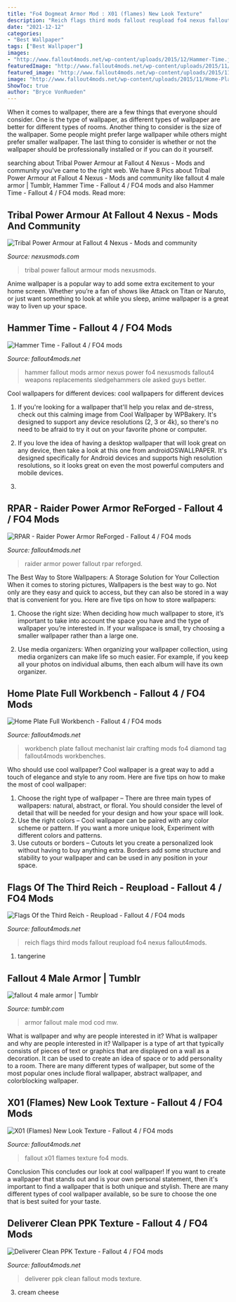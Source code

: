 ```yaml
---
title: "Fo4 Dogmeat Armor Mod : X01 (flames) New Look Texture"
description: "Reich flags third mods fallout reupload fo4 nexus fallout4mods"
date: "2021-12-12"
categories:
- "Best Wallpaper"
tags: ["Best Wallpaper"]
images:
- "http://www.fallout4mods.net/wp-content/uploads/2015/12/Hammer-Time.jpg"
featuredImage: "http://www.fallout4mods.net/wp-content/uploads/2015/11/RPAR-Raider-Power-Armor-ReForged.jpg"
featured_image: "http://www.fallout4mods.net/wp-content/uploads/2015/11/RPAR-Raider-Power-Armor-ReForged.jpg"
image: "http://www.fallout4mods.net/wp-content/uploads/2015/11/Home-Plate-Full-Workbench.jpg"
ShowToc: true
author: "Bryce VonRueden"
---
```



When it comes to wallpaper, there are a few things that everyone should consider. One is the type of wallpaper, as different types of wallpaper are better for different types of rooms. Another thing to consider is the size of the wallpaper. Some people might prefer large wallpaper while others might prefer smaller wallpaper. The last thing to consider is whether or not the wallpaper should be professionally installed or if you can do it yourself.

	

		
searching about Tribal Power Armour at Fallout 4 Nexus - Mods and community you've came to the right web. We have 8 Pics about Tribal Power Armour at Fallout 4 Nexus - Mods and community like fallout 4 male armor | Tumblr, Hammer Time - Fallout 4 / FO4 mods and also Hammer Time - Fallout 4 / FO4 mods. Read more:
		
    
## Tribal Power Armour At Fallout 4 Nexus - Mods And Community

<img loading=lazy src="https://staticdelivery.nexusmods.com/mods/1151/images/22437-3-1488673589.jpg" onerror="this.onerror=null;this.src='https://tse3.mm.bing.net/th?id=OIP.Zu22SsWniH___1b3CYKRTgHaEK&amp;pid=15.1';" alt="Tribal Power Armour at Fallout 4 Nexus - Mods and community">

_Source: nexusmods.com_

>tribal power fallout armour mods nexusmods. 

	

Anime wallpaper is a popular way to add some extra excitement to your home screen. Whether you’re a fan of shows like Attack on Titan or Naruto, or just want something to look at while you sleep, anime wallpaper is a great way to liven up your space.

    
## Hammer Time - Fallout 4 / FO4 Mods

<img loading=lazy src="http://www.fallout4mods.net/wp-content/uploads/2015/12/Hammer-Time.jpg" onerror="this.onerror=null;this.src='https://tse2.mm.bing.net/th?id=OIP.zhHe9_vhsRpE0dUt09NkMwHaEo&amp;pid=15.1';" alt="Hammer Time - Fallout 4 / FO4 mods">

_Source: fallout4mods.net_

>hammer fallout mods armor nexus power fo4 nexusmods fallout4 weapons replacements sledgehammers ole asked guys better. 

	

Cool wallpapers for different devices:
cool wallpapers for different devices 

1. If you're looking for a wallpaper that'll help you relax and de-stress, check out this calming image from Cool Wallpaper by WPBakery. It's designed to support any device resolutions (2, 3 or 4k), so there's no need to be afraid to try it out on your favorite phone or computer.

2. If you love the idea of having a desktop wallpaper that will look great on any device, then take a look at this one from androidOSWALLPAPER. It's designed specifically for Android devices and supports high resolution resolutions, so it looks great on even the most powerful computers and mobile devices.

3.

    
## RPAR - Raider Power Armor ReForged - Fallout 4 / FO4 Mods

<img loading=lazy src="http://www.fallout4mods.net/wp-content/uploads/2015/11/RPAR-Raider-Power-Armor-ReForged.jpg" onerror="this.onerror=null;this.src='https://tse2.mm.bing.net/th?id=OIP.39BpGZx29aFCxb4fSxpXyAHaEH&amp;pid=15.1';" alt="RPAR - Raider Power Armor ReForged - Fallout 4 / FO4 mods">

_Source: fallout4mods.net_

>raider armor power fallout rpar reforged. 

	

The Best Way to Store Wallpapers: A Storage Solution for Your Collection
When it comes to storing pictures, Wallpapers is the best way to go. Not only are they easy and quick to access, but they can also be stored in a way that is convenient for you. Here are five tips on how to store wallpapers:
1) Choose the right size: When deciding how much wallpaper to store, it’s important to take into account the space you have and the type of wallpaper you’re interested in. If your wallspace is small, try choosing a smaller wallpaper rather than a large one.

2) Use media organizers: When organizing your wallpaper collection, using media organizers can make life so much easier. For example, if you keep all your photos on individual albums, then each album will have its own organizer.

    
## Home Plate Full Workbench - Fallout 4 / FO4 Mods

<img loading=lazy src="http://www.fallout4mods.net/wp-content/uploads/2015/11/Home-Plate-Full-Workbench.jpg" onerror="this.onerror=null;this.src='https://tse2.mm.bing.net/th?id=OIP.fTOjcT2HPVQZqVVluoE0KgHaEK&amp;pid=15.1';" alt="Home Plate Full Workbench - Fallout 4 / FO4 mods">

_Source: fallout4mods.net_

>workbench plate fallout mechanist lair crafting mods fo4 diamond tag fallout4mods workbenches. 

	

Who should use cool wallpaper?
Cool wallpaper is a great way to add a touch of elegance and style to any room. Here are five tips on how to make the most of cool wallpaper: 
1) Choose the right type of wallpaper – There are three main types of wallpapers: natural, abstract, or floral. You should consider the level of detail that will be needed for your design and how your space will look. 
2) Use the right colors – Cool wallpaper can be paired with any color scheme or pattern. If you want a more unique look, Experiment with different colors and patterns. 
3) Use cutouts or borders – Cutouts let you create a personalized look without having to buy anything extra. Borders add some structure and stability to your wallpaper and can be used in any position in your space.

    
## Flags Of The Third Reich - Reupload - Fallout 4 / FO4 Mods

<img loading=lazy src="http://www.fallout4mods.net/wp-content/uploads/2015/12/Flags-Of-the-Third-Reich-Reupload.jpg" onerror="this.onerror=null;this.src='https://tse2.mm.bing.net/th?id=OIP.dJMB95ecg637yLoMstkWqAHaEK&amp;pid=15.1';" alt="Flags Of the Third Reich - Reupload - Fallout 4 / FO4 mods">

_Source: fallout4mods.net_

>reich flags third mods fallout reupload fo4 nexus fallout4mods. 

	

1. tangerine 

    
## Fallout 4 Male Armor | Tumblr

<img loading=lazy src="https://64.media.tumblr.com/40c41c94dbe5c369f444f136c731cddd/22fab9bd9d8e7f66-44/s1280x1920/1cdf5656e21369f72bafd2d0ce316e5d3de59e5f.jpg" onerror="this.onerror=null;this.src='https://tse1.mm.bing.net/th?id=OIP.Qcj7p4Wn_L7TiH2Xfg_mVwHaHu&amp;pid=15.1';" alt="fallout 4 male armor | Tumblr">

_Source: tumblr.com_

>armor fallout male mod cod mw. 

	

What is wallpaper and why are people interested in it?
What is wallpaper and why are people interested in it?
Wallpaper is a type of art that typically consists of pieces of text or graphics that are displayed on a wall as a decoration. It can be used to create an idea of space or to add personality to a room. There are many different types of wallpaper, but some of the most popular ones include floral wallpaper, abstract wallpaper, and colorblocking wallpaper.

    
## X01 (Flames) New Look Texture - Fallout 4 / FO4 Mods

<img loading=lazy src="https://www.fallout4mods.net/wp-content/uploads/2015/11/X01-Flames-New-Look-Texture.jpg" onerror="this.onerror=null;this.src='https://tse2.mm.bing.net/th?id=OIP.BiX4xMg17KE6CqAoVL5mIwHaEK&amp;pid=15.1';" alt="X01 (Flames) New Look Texture - Fallout 4 / FO4 mods">

_Source: fallout4mods.net_

>fallout x01 flames texture fo4 mods. 

	

Conclusion
This concludes our look at cool wallpaper! If you want to create a wallpaper that stands out and is your own personal statement, then it's important to find a wallpaper that is both unique and stylish. There are many different types of cool wallpaper available, so be sure to choose the one that is best suited for your taste.

    
## Deliverer Clean PPK Texture - Fallout 4 / FO4 Mods

<img loading=lazy src="http://www.fallout4mods.net/wp-content/uploads/2015/12/Deliverer-Clean-PPK-Texture2.jpg" onerror="this.onerror=null;this.src='https://tse1.mm.bing.net/th?id=OIP.R30Cg0x1gdH1FqZuI1whgAHaEc&amp;pid=15.1';" alt="Deliverer Clean PPK Texture - Fallout 4 / FO4 mods">

_Source: fallout4mods.net_

>deliverer ppk clean fallout mods texture. 

	

3. cream cheese 

